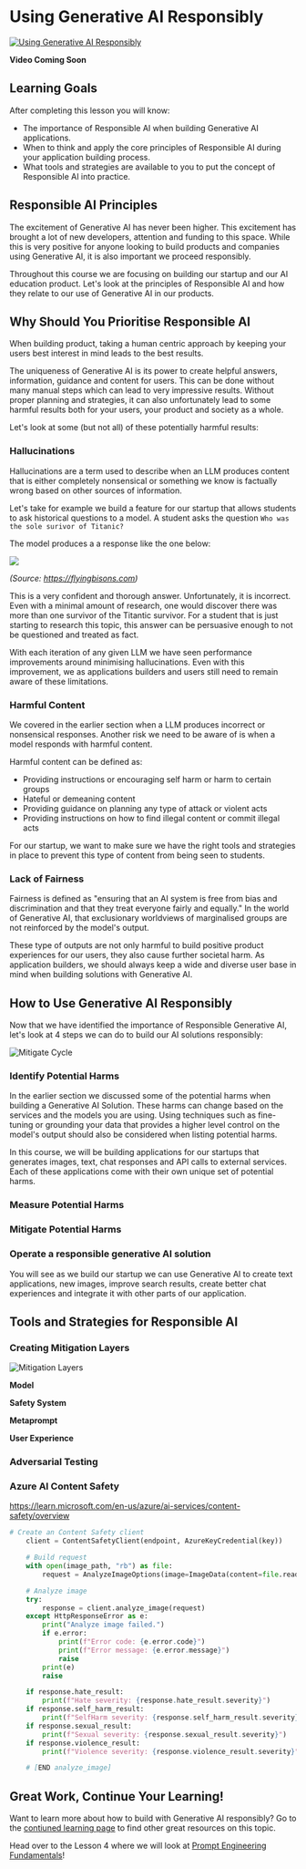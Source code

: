 # Using Generative AI Responsibly 

[![Using Generative AI Responsibly ](./images/genai_course_3[77].png)]() 

**Video Coming Soon** 


## Learning Goals 

After completing this lesson you will know: 
- The importance of Responsible AI when building Generative AI applications. 
- When to think and apply the core principles of Responsible AI during your application building process. 
- What tools and strategies are available to you to put the concept of Responsible AI into practice. 


## Responsible AI Principles 

The excitement of Generative AI has never been higher. This excitement has brought a lot of new developers, attention and funding to this space. While this is very positive for anyone looking to build products and companies using Generative AI, it is also important we proceed responsibly. 

Throughout this course we are focusing on building our startup and our AI education product. Let's look at the principles of Responsible AI and how they relate to our use of Generative AI in our products. 


## Why Should You Prioritise Responsible AI 

When building product, taking a human centric approach by keeping your users best interest in mind leads to the best results. 

The uniqueness of Generative AI is its power to create helpful answers, information, guidance and content for users. This can be done without many manual steps which can lead to very impressive results. Without proper planning and strategies, it can also unfortunately lead to some harmful results both for your users, your product and society as a whole. 

Let's look at some (but not all) of these potentially harmful results: 

### Hallucinations 

Hallucinations are a term used to describe when an LLM produces content that is either completely nonsensical or something we know is factually wrong based on other sources of information. 

Let's take for example we build a feature for our startup that allows students to ask historical questions to a model. A student asks the question `Who was the sole surivor of Titanic?`

The model produces a a response like the one below:


![](/03-using-generative-ai-responsibly%20/images/2135-ChatGPT(1)_11zon.webp)

*(Source: https://flyingbisons.com)*

This is a very confident and thorough answer. Unfortunately, it is incorrect. Even with a minimal amount of research, one would discover there was more than one survivor of the Titantic survivor. For a student that is just starting to research this topic, this answer can be persuasive enough to not be questioned and treated as fact. 

With each iteration of any given LLM we have seen performance improvements around minimising hallucinations. Even with this improvement,  we as applications builders and users still need to remain aware of these limitations. 


### Harmful Content 

We covered in the earlier section when a LLM produces incorrect or nonsensical responses.  Another risk we need to be aware of is when a model responds with harmful content. 

Harmful content can be defined as: 
- Providing instructions or encouraging self harm or harm to certain groups 
- Hateful or demeaning content 
- Providing guidance on planning any type of attack or violent acts
- Providing instructions on how to find illegal content or commit illegal acts 

For our startup, we want to make sure we have the right tools and strategies in place to prevent this type of content from being seen to students. 

### Lack of Fairness 

Fairness is defined as "ensuring that an AI system is free from bias and discrimination and that they treat everyone fairly and equally."  In the world of Generative AI, that exclusionary worldviews of marginalised groups are not reinforced by the model's output. 

These type of outputs are not only harmful to build positive product experiences for our users, they also cause further societal harm. As application builders, we should always keep a wide and diverse user base in mind when building solutions with Generative AI. 

## How to Use Generative AI Responsibly 

Now that we have identified the importance of Responsible Generative AI, let's look at 4 steps we can do to build our AI solutions responsibly: 

![Mitigate Cycle](./images/mitigate-cycle.png)



### Identify Potential Harms 

In the earlier section we discussed some of the potential harms when building a Generative AI Solution. These harms can change based on the services and the models you are using. Using techniques such as fine-tuning or grounding your data that provides a higher level control on the model's output should also be considered when listing potential harms. 

In this course, we will be building applications for our startups that generates images, text, chat responses and API calls to external services. Each of these applications come with their own unique set of potential harms.


### Measure Potential Harms 


### Mitigate Potential Harms 


### Operate a responsible generative AI solution

You will see as we build our startup we can use Generative AI to create text applications, new images,  improve search results, create better chat experiences and integrate it with other parts of our application.



## Tools and Strategies for Responsible AI 


### Creating Mitigation Layers
![Mitigation Layers](./images/mitigation-layers.png)



**Model**


**Safety System**


**Metaprompt**


**User Experience**

### Adversarial Testing 



### Azure AI Content Safety 


https://learn.microsoft.com/en-us/azure/ai-services/content-safety/overview  


```python 
# Create an Content Safety client
    client = ContentSafetyClient(endpoint, AzureKeyCredential(key))

    # Build request
    with open(image_path, "rb") as file:
        request = AnalyzeImageOptions(image=ImageData(content=file.read()))

    # Analyze image
    try:
        response = client.analyze_image(request)
    except HttpResponseError as e:
        print("Analyze image failed.")
        if e.error:
            print(f"Error code: {e.error.code}")
            print(f"Error message: {e.error.message}")
            raise
        print(e)
        raise

    if response.hate_result:
        print(f"Hate severity: {response.hate_result.severity}")
    if response.self_harm_result:
        print(f"SelfHarm severity: {response.self_harm_result.severity}")
    if response.sexual_result:
        print(f"Sexual severity: {response.sexual_result.severity}")
    if response.violence_result:
        print(f"Violence severity: {response.violence_result.severity}")

    # [END analyze_image]

```


## Great Work, Continue Your Learning! 


Want to learn more about how to build with Generative AI responsibly? Go to the [contiuned learning page](../13-continued-learning/README.md) to find other great resources on this topic.


Head over to the Lesson 4 where we will look at [Prompt Engineering Fundamentals](/4-prompt-engineering-fundamentals/README.md)!

